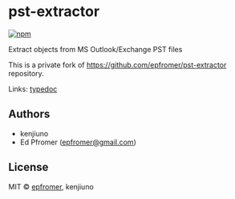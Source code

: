 # pst-extractor

[![npm](https://img.shields.io/npm/v/@hiraokahypertools/pst-extractor)](https://www.npmjs.com/package/@hiraokahypertools/pst-extractor)

Extract objects from MS Outlook/Exchange PST files

This is a private fork of https://github.com/epfromer/pst-extractor repository.

Links: [typedoc](https://hiraokahypertools.github.io/pst-extractor/typedoc/)

## Authors

- kenjiuno
- Ed Pfromer (epfromer@gmail.com)

## License

MIT © [epfromer](https://github.com/epfromer), kenjiuno
